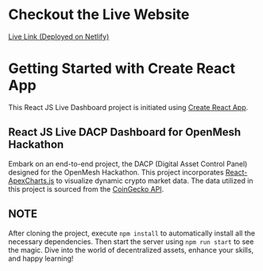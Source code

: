 # Checkout the Live Website
[Live Link (Deployed on Netlify)](https://rad-speculoos-cbc37d.netlify.app/)

# Getting Started with Create React App
This React JS Live Dashboard project is initiated using [Create React App](https://github.com/facebook/create-react-app).

## React JS Live DACP Dashboard for OpenMesh Hackathon
Embark on an end-to-end project, the DACP (Digital Asset Control Panel) designed for the OpenMesh Hackathon. This project incorporates [React-ApexCharts.js](https://apexcharts.com/react-chart-demos/) to visualize dynamic crypto market data. The data utilized in this project is sourced from the [CoinGecko API](https://www.coingecko.com/en/api/documentation).

## **NOTE**
After cloning the project, execute `npm install` to automatically install all the necessary dependencies. Then start the server using `npm run start` to see the magic. Dive into the world of decentralized assets, enhance your skills, and happy learning!
